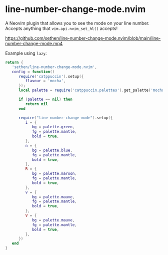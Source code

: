 # line-number-change-mode.nvim

A Neovim plugin that allows you to see the mode on your line number.  Accepts anything that `vim.api.nvim_set_hl()` accepts!

https://github.com/sethen/line-number-change-mode.nvim/blob/main/line-number-change-mode.mp4

Example using `lazy`:

```lua
return {
   'sethen/line-number-change-mode.nvim',
   config = function()
      require('catppuccin').setup({
         flavour = 'mocha',
      });
      local palette = require('catppuccin.palettes').get_palette('mocha')

      if (palette == nil) then
         return nil
      end

      require("line-number-change-mode").setup({
         i = {
            bg = palette.green,
            fg = palette.mantle,
            bold = true,
         },
         n = {
            bg = palette.blue,
            fg = palette.mantle,
            bold = true,
         },
         R = {
            bg = palette.maroon,
            fg = palette.mantle,
            bold = true,
         },
         v = {
            bg = palette.mauve,
            fg = palette.mantle,
            bold = true,
         },
         V = {
            bg = palette.mauve,
            fg = palette.mantle,
            bold = true,
         },
      })
   end
}
```
